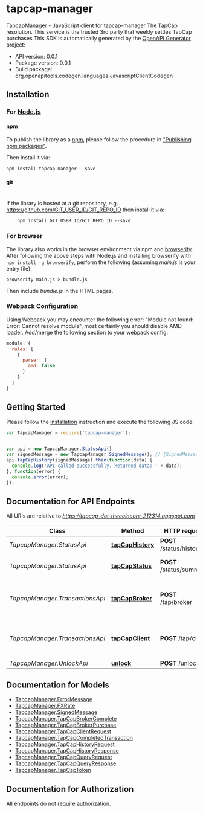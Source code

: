 # tapcap-manager

TapcapManager - JavaScript client for tapcap-manager
The TapCap resolution.  This service is the trusted 3rd party that weekly settles TapCap purchases
This SDK is automatically generated by the [OpenAPI Generator](https://openapi-generator.tech) project:

- API version: 0.0.1
- Package version: 0.0.1
- Build package: org.openapitools.codegen.languages.JavascriptClientCodegen

## Installation

### For [Node.js](https://nodejs.org/)

#### npm

To publish the library as a [npm](https://www.npmjs.com/),
please follow the procedure in ["Publishing npm packages"](https://docs.npmjs.com/getting-started/publishing-npm-packages).

Then install it via:

```shell
npm install tapcap-manager --save
```

#### git
#
If the library is hosted at a git repository, e.g.
https://github.com/GIT_USER_ID/GIT_REPO_ID
then install it via:

```shell
    npm install GIT_USER_ID/GIT_REPO_ID --save
```

### For browser

The library also works in the browser environment via npm and [browserify](http://browserify.org/). After following
the above steps with Node.js and installing browserify with `npm install -g browserify`,
perform the following (assuming *main.js* is your entry file):

```shell
browserify main.js > bundle.js
```

Then include *bundle.js* in the HTML pages.

### Webpack Configuration

Using Webpack you may encounter the following error: "Module not found: Error:
Cannot resolve module", most certainly you should disable AMD loader. Add/merge
the following section to your webpack config:

```javascript
module: {
  rules: [
    {
      parser: {
        amd: false
      }
    }
  ]
}
```

## Getting Started

Please follow the [installation](#installation) instruction and execute the following JS code:

```javascript
var TapcapManager = require('tapcap-manager');


var api = new TapcapManager.StatusApi()
var signedMessage = new TapcapManager.SignedMessage(); // {SignedMessage} Purchase Request info
api.tapCapHistory(signedMessage).then(function(data) {
  console.log('API called successfully. Returned data: ' + data);
}, function(error) {
  console.error(error);
});


```

## Documentation for API Endpoints

All URIs are relative to *https://tapcap-dot-thecoincore-212314.appspot.com*

Class | Method | HTTP request | Description
------------ | ------------- | ------------- | -------------
*TapcapManager.StatusApi* | [**tapCapHistory**](docs/StatusApi.md#tapCapHistory) | **POST** /status/history | TapCap history
*TapcapManager.StatusApi* | [**tapCapStatus**](docs/StatusApi.md#tapCapStatus) | **POST** /status/summary | TapCap current status
*TapcapManager.TransactionsApi* | [**tapCapBroker**](docs/TransactionsApi.md#tapCapBroker) | **POST** /tap/broker | Broker: Register new TapCap transaction
*TapcapManager.TransactionsApi* | [**tapCapClient**](docs/TransactionsApi.md#tapCapClient) | **POST** /tap/client | Client: Confirm new TapCap transaction
*TapcapManager.UnlockApi* | [**unlock**](docs/UnlockApi.md#unlock) | **POST** /unlock | 


## Documentation for Models

 - [TapcapManager.ErrorMessage](docs/ErrorMessage.md)
 - [TapcapManager.FXRate](docs/FXRate.md)
 - [TapcapManager.SignedMessage](docs/SignedMessage.md)
 - [TapcapManager.TapCapBrokerComplete](docs/TapCapBrokerComplete.md)
 - [TapcapManager.TapCapBrokerPurchase](docs/TapCapBrokerPurchase.md)
 - [TapcapManager.TapCapClientRequest](docs/TapCapClientRequest.md)
 - [TapcapManager.TapCapCompletedTransaction](docs/TapCapCompletedTransaction.md)
 - [TapcapManager.TapCapHistoryRequest](docs/TapCapHistoryRequest.md)
 - [TapcapManager.TapCapHistoryResponse](docs/TapCapHistoryResponse.md)
 - [TapcapManager.TapCapQueryRequest](docs/TapCapQueryRequest.md)
 - [TapcapManager.TapCapQueryResponse](docs/TapCapQueryResponse.md)
 - [TapcapManager.TapCapToken](docs/TapCapToken.md)


## Documentation for Authorization

 All endpoints do not require authorization.


